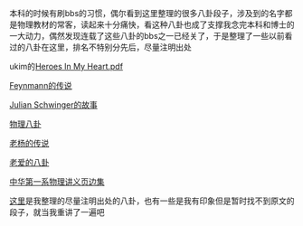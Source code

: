 本科的时候有刷bbs的习惯，偶尔看到这里整理的很多八卦段子，涉及到的名字都是物理教材的常客，读起来十分痛快，看这种八卦也成了支撑我念完本科和博士的一大动力，偶然发现连载了这些八卦的bbs之一已经关了，于是整理了一些以前看过的八卦在这里，排名不特别分先后，尽量注明出处

ukim的[Heroes In My Heart.pdf](https://github.com/chengchengcode/shulibagua/blob/master/heroes%20in%20my%20heart.pdf)

[Feynmann的传说](https://github.com/chengchengcode/shulibagua/blob/master/Feynman%E7%9A%84%E4%BC%A0%E8%AF%B4.md)

[Julian Schwinger的故事](https://github.com/chengchengcode/shulibagua/blob/master/Julian%20Schwinger%E7%9A%84%E6%95%85%E4%BA%8B.md)

[物理八卦](https://github.com/chengchengcode/shulibagua/blob/master/%E7%89%A9%E7%90%86%E5%85%AB%E5%8D%A6.md)

[老杨的传说](https://github.com/chengchengcode/shulibagua/blob/master/%E8%80%81%E6%9D%A8%E7%9A%84%E4%BC%A0%E8%AF%B4.md)

[老爱的八卦](https://github.com/chengchengcode/shulibagua/blob/master/%E8%80%81%E7%88%B1%E7%9A%84%E5%85%AB%E5%8D%A6.md)

[中华第一系物理讲义页边集](https://github.com/chengchengcode/shulibagua/blob/master/%E4%B8%AD%E5%8D%8E%E7%AC%AC%E4%B8%80%E7%B3%BB%E7%89%A9%E7%90%86%E8%AE%B2%E4%B9%89%E9%A1%B5%E8%BE%B9%E9%9B%86.md)

[这里](https://github.com/chengchengcode/shulibagua/blob/master/%E6%9C%9D%E8%8A%B1%E5%A4%95%E6%8B%BE.md)是我整理的尽量注明出处的八卦，也有一些是我有印象但是暂时找不到原文的段子，就当我重讲了一遍吧
